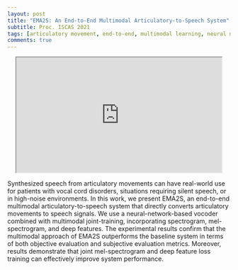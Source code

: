 ```yaml
---
layout: post
title: "EMA2S: An End-to-End Multimodal Articulatory-to-Speech System"
subtitle: Proc. ISCAS 2021
tags: [articulatory movement, end-to-end, multimodal learning, neural network, speech synthesis]
comments: true
---
```

<p align="center">
<iframe width="464" height="260" src="https://youtu.be/85qcYlbVj6w"> </iframe>
</p>

Synthesized speech from articulatory movements can have real-world use for patients with vocal cord disorders, situations requiring silent speech, or in high-noise environments. In this work, we present EMA2S, an end-to-end multimodal articulatory-to-speech system that directly converts articulatory movements to speech signals. We use a neural-network-based vocoder combined with multimodal joint-training, incorporating spectrogram, mel-spectrogram, and deep features. The experimental results confirm that the multimodal approach of EMA2S outperforms the baseline system in terms of both objective evaluation and subjective evaluation metrics. Moreover, results demonstrate that joint mel-spectrogram and deep feature loss training can effectively improve system performance.

